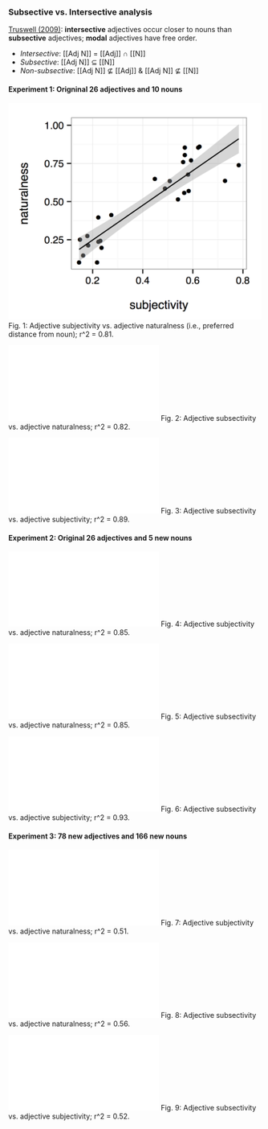 ### Subsective vs. Intersective analysis

[Truswell (2009)](http://www.mitpressjournals.org/doi/abs/10.1162/ling.2009.40.3.525): **intersective** adjectives occur closer to nouns than **subsective** adjectives; **modal** adjectives have free order.

-  *Intersective*: [[Adj N]] = [[Adj]] ∩ [[N]]
- *Subsective*: [[Adj N]] ⊆ [[N]]
- *Non-subsective*: [[Adj N]] ⊈ [[Adj]] & [[Adj N]] ⊈ [[N]]


#### Experiment 1: Origninal 26 adjectives and 10 nouns

![title](expt1-subjective.png)
Fig. 1: Adjective subjectivity vs. adjective naturalness (i.e., preferred distance from noun); r^2 = 0.81.

![title](expt1-subsective.pdf)
Fig. 2: Adjective subsectivity vs. adjective naturalness; r^2 = 0.82.

![title](expt1-subsective-subjective.pdf)
Fig. 3: Adjective subsectivity vs. adjective subjectivity; r^2 = 0.89.


#### Experiment 2: Original 26 adjectives and 5 new nouns

![title](expt2-subjective.pdf)
Fig. 4: Adjective subjectivity vs. adjective naturalness; r^2 = 0.85.

![title](expt2-subsective.pdf)
Fig. 5: Adjective subsectivity vs. adjective naturalness; r^2 = 0.85.

![title](expt2-subsective-subjective.pdf)
Fig. 6: Adjective subsectivity vs. adjective subjectivity; r^2 = 0.93.


#### Experiment 3: 78 new adjectives and 166 new nouns

![title](expt3-subjective.pdf)
Fig. 7: Adjective subjectivity vs. adjective naturalness; r^2 = 0.51.

![title](expt3-subsective.pdf)
Fig. 8: Adjective subsectivity vs. adjective naturalness; r^2 = 0.56.

![title](expt3-subsective-subjective.pdf)
Fig. 9: Adjective subsectivity vs. adjective subjectivity; r^2 = 0.52.